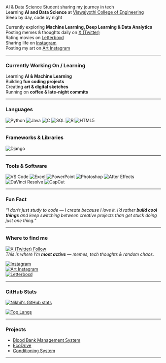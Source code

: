 ### 

AI & Data Science Student sharing my journey in tech  
Learning **AI and Data Science** at [Viswajyothi College of Engineering](https://vjcet.org/)  
Sleep by day, code by night  

Currently exploring **Machine Learning, Deep Learning & Data Analytics**  
Posting memes & thoughts daily on [X (Twitter)](https://x.com/Nichol8s_3000?t=cG59JT54mo6K2GOgHSU3dw&s=09)  
Rating movies on [Letterboxd](https://boxd.it/cWdVf)  
Sharing life on [Instagram](https://www.instagram.com/nikhil.3000_?igsh=aW5oZHdzc3I1cXd2)  
Posting my art on [Art Instagram](https://www.instagram.com/nichol8s_crap?igsh=MWxxM2FtNTc1dTlrdg==)  

---

###  Currently Working On / Learning  

Learning **AI & Machine Learning**  
Building **fun coding projects**  
Creating **art & digital sketches**  
Running on **coffee & late-night commits**  

---

### Languages  

![Python](https://img.shields.io/badge/Python-3776AB?style=for-the-badge&logo=python&logoColor=white)
![Java](https://img.shields.io/badge/Java-007396?style=for-the-badge&logo=java&logoColor=white)
![C](https://img.shields.io/badge/C-00599C?style=for-the-badge&logo=c&logoColor=white)
![SQL](https://img.shields.io/badge/SQL-003B57?style=for-the-badge&logo=postgresql&logoColor=white)
![R](https://img.shields.io/badge/R-276DC3?style=for-the-badge&logo=r&logoColor=white)
![HTML5](https://img.shields.io/badge/HTML5-E34F26?style=for-the-badge&logo=html5&logoColor=white)

---

### Frameworks & Libraries  

![Django](https://img.shields.io/badge/Django-092E20?style=for-the-badge&logo=django&logoColor=white)

---

### Tools & Software  

![VS Code](https://img.shields.io/badge/VS%20Code-007ACC?style=for-the-badge&logo=visual-studio-code&logoColor=white)
![Excel](https://img.shields.io/badge/Excel-217346?style=for-the-badge&logo=microsoft-excel&logoColor=white)
![PowerPoint](https://img.shields.io/badge/PowerPoint-B7472A?style=for-the-badge&logo=microsoft-powerpoint&logoColor=white)
![Photoshop](https://img.shields.io/badge/Photoshop-31A8FF?style=for-the-badge&logo=adobe-photoshop&logoColor=white)
![After Effects](https://img.shields.io/badge/After%20Effects-9999FF?style=for-the-badge&logo=adobe-after-effects&logoColor=white)
![DaVinci Resolve](https://img.shields.io/badge/DaVinci%20Resolve-233A51?style=for-the-badge&logo=davinci-resolve&logoColor=white)
![CapCut](https://img.shields.io/badge/CapCut-000000?style=for-the-badge&logo=capcut&logoColor=white)

---

### Fun Fact  

 _“I don’t just study to code — I create because I love it. I’d rather **build cool things** and keep switching between creative projects than get stuck doing just one thing.”_

---

###  Where to find me  

[![X (Twitter) Follow](https://img.shields.io/twitter/follow/Nichol8s_3000?style=for-the-badge&logo=x&logoColor=white&color=1DA1F2)](https://x.com/Nichol8s_3000?t=cG59JT54mo6K2GOgHSU3dw&s=09)  
_This is where I’m **most active** — memes, tech thoughts & random chaos._

[![Instagram](https://img.shields.io/badge/Instagram-Main-E4405F?style=for-the-badge&logo=instagram&logoColor=white)](https://www.instagram.com/nikhil.3000_?igsh=aW5oZHdzc3I1cXd2)  
[![Art Instagram](https://img.shields.io/badge/Instagram-Art-E4405F?style=for-the-badge&logo=instagram&logoColor=white)](https://www.instagram.com/nichol8s_crap?igsh=MWxxM2FtNTc1dTlrdg==)  
[![Letterboxd](https://img.shields.io/badge/Letterboxd-Follow-00D735?style=for-the-badge&logo=letterboxd&logoColor=white)](https://boxd.it/cWdVf)  

---

###  GitHub Stats  

[![Nikhil's GitHub stats](https://github-readme-stats.vercel.app/api?username=nichol8s&count_private=true&show_icons=true&theme=radical)](https://github.com/anuraghazra/github-readme-stats)

[![Top Langs](https://github-readme-stats.vercel.app/api/top-langs/?username=nichol8s&layout=compact&theme=radical)](https://github.com/anuraghazra/github-readme-stats)

---

### Projects  

- [Blood Bank Management System](https://github.com/nichol8s/Blood-Bank) 
- [EcoDrive](https://github.com/nichol8s/ECODRIVE) 
- [Conditioning System](https://github.com/nichol8s/Conditioning-System)
---

